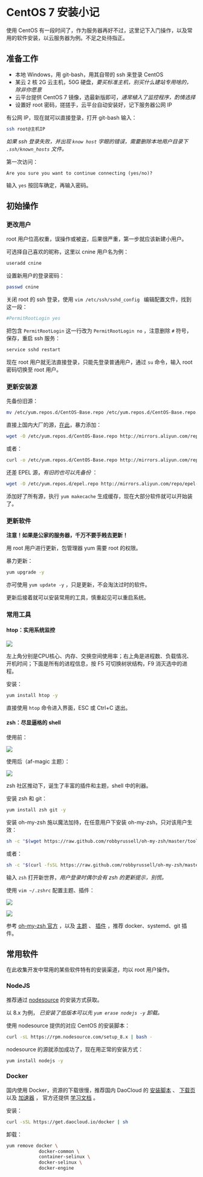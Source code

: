 # CentOS 7 安装小记

<BuddyLogo who="centos" />

使用 CentOS 有一段时间了，作为服务器再好不过，这里记下入门操作，以及常用的软件安装，以云服务器为例。不足之处待指正。

## 准备工作

- 本地 Windows，用 git-bash，用其自带的 ssh 来登录 CentOS
- 某云 2 核 2G 云主机，50G 硬盘，*要买标准主机，别买什么建站专用啥的，除非你愿意*
- 云平台提供 CentOS 7 镜像，选最新版即可，*通常植入了监控程序，酌情选择*
- 设置好 root 密码，搓搓手，云平台自动安装好，记下服务器公网 IP

有公网 IP，现在就可以直接登录，打开 git-bash 输入：

```bash
ssh root@主机IP
```

*如果 ssh 登录失败，并出现 `know host` 字眼的错误，需要删除本地用户目录下 `.ssh/known_hosts` 文件。*

第一次访问：

```
Are you sure you want to continue connecting (yes/no)?
```

输入 `yes` 按回车确定，再输入密码。

## 初始操作

### 更改用户

root 用户位高权重，误操作或被盗，后果很严重，第一步就应该新建小用户。

可选择自己喜欢的昵称，这里以 cnine 用户名为例：

```bash
useradd cnine
```

设置新用户的登录密码：

```bash
passwd cnine
```

关闭 root 的 ssh 登录，使用 `vim /etc/ssh/sshd_config ` 编辑配置文件，找到这一段：

```ini
#PermitRootLogin yes
```

把包含 `PermitRootLogin` 这一行改为 `PermitRootLogin no` ，注意删除 `#` 符号，保存，重启 ssh 服务：

```bash
service sshd restart
```

现在 root 用户就无法直接登录，只能先登录普通用户，通过 `su` 命令，输入 root 密码切换至 root 用户。

### 更新安装源

先备份旧源：

```bash
mv /etc/yum.repos.d/CentOS-Base.repo /etc/yum.repos.d/CentOS-Base.repo.backup
```

直接上国内大厂的源，[在此](https://opsx.alibaba.com/mirror)，暴力添加：

```bash
wget -O /etc/yum.repos.d/CentOS-Base.repo http://mirrors.aliyun.com/repo/Centos-7.repo
```

或者：

```bash
curl -o /etc/yum.repos.d/CentOS-Base.repo http://mirrors.aliyun.com/repo/Centos-7.repo
```

还差 EPEL 源，*有旧的也可以先备份* ：

```bash
wget -O /etc/yum.repos.d/epel.repo http://mirrors.aliyun.com/repo/epel-7.repo
```

添加好了所有源，执行 `yum makecache` 生成缓存，现在大部分软件就可以开始装了。

### 更新软件

**注意！如果是公家的服务器，千万不要手贱去更新！**

用 root 用户进行更新，包管理器 yum 需要 root 的权限。

暴力更新：

```bash
yum upgrade -y
```

亦可使用 `yum update -y` ，只是更新，不会淘汰过时的软件。

更新后接着就可以安装常用的工具，慎重起见可以重启系统。

### 常用工具

#### htop：实用系统监控

![](./centos7-ready/htop.png)

左上角分别是CPU核心、内存、交换空间使用率；右上角是进程数、负载情况、开机时间；下面是所有的进程信息，按 F5 可切换树状结构，F9 消灭选中的进程。

安装：

```bash
yum install htop -y
```

直接使用 `htop` 命令进入界面，ESC 或 Ctrl+C 退出。

#### zsh：尽显逼格的 shell

使用前：

![](./centos7-ready/zsh-before.png)

使用后（af-magic 主题）：

![](./centos7-ready/zsh-after.png)

zsh 社区推动下，诞生了丰富的插件和主题，shell 中的利器。

安装 zsh 和 git：

```bash
yum install zsh git -y
```

安装 oh-my-zsh 施以魔法加持，在任意用户下安装 oh-my-zsh，只对该用户生效：

```bash
sh -c "$(wget https://raw.github.com/robbyrussell/oh-my-zsh/master/tools/install.sh -O -)"
```

或者：

```bash
sh -c "$(curl -fsSL https://raw.github.com/robbyrussell/oh-my-zsh/master/tools/install.sh)"
```

输入 `zsh` 打开新世界，*用户登录时偶尔会有 zsh 的更新提示，别慌。* 

使用 `vim ~/.zshrc` 配置主题、插件：

![](./centos7-ready/zsh-theme.png)

![](./centos7-ready/zsh-plugins.png)

参考 [oh-my-zsh 官方](http://ohmyz.sh/) ，以及 [主题](https://github.com/robbyrussell/oh-my-zsh/wiki/Themes) 、 [插件](https://github.com/robbyrussell/oh-my-zsh/wiki/Plugins) ，推荐 docker、systemd、git 插件。

## 常用软件

在此收集开发中常用的某些软件特有的安装渠道，均以 root 用户操作。

### NodeJS

推荐通过 [nodesource](https://github.com/nodesource/distributions) 的安装方式获取。

以 8.x 为例， *已安装了低版本可以先 `yum erase nodejs -y` 卸载。*

使用 nodesource 提供的对应 CentOS 的安装脚本：

```bash
curl -sL https://rpm.nodesource.com/setup_8.x | bash -
```

nodesource 的源就添加成功了，现在用正常的安装方式：

```bash
yum install nodejs -y
```

### Docker

国内使用 Docker，资源的下载很慢，推荐国内 DaoCloud 的
[安装脚本](https://download.daocloud.io/Docker_Mirror/Docker) 、
[下载页](http://get.daocloud.io/) 以及 [加速器](https://www.daocloud.io/mirror#accelerator-doc) ，
官方还提供 [学习文档](http://guide.daocloud.io/dcs) 。

安装：

```bash
curl -sSL https://get.daocloud.io/docker | sh
```

卸载：

```bash
yum remove docker \ 
			docker-common \ 
			container-selinux \ 
			docker-selinux \ 
			docker-engine 
```
